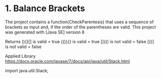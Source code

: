 # 1. Balance Brackets


The project contains a function(CheckParentesis) that uses a sequence of brackets as input and, if the order of the parentheses are valid.
This project was generated with [Java SE] version 8

Returns
(){}[] is valid = true
[{()}](){} is valid = true
[]{() is not valid = false
[{)] is not valid = false


Applied Library
https://docs.oracle.com/javase/7/docs/api/java/util/Stack.html

import java.util.Stack;




